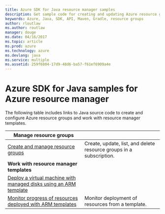 ```yaml
---
title: Azure SDK for Java resource manager samples
description: Get sample code for creating and updating Azure resource groups using the Java SDK for Azure
keywords: Azure, Java, SDK, API, Maven, Gradle, resource groups
author: rloutlaw
ms.author: routlaw
manager: douge
ms.date: 04/16/2017
ms.topic: article
ms.prod: azure
ms.technology: azure
ms.devlang: java
ms.service: multiple
ms.assetid: 259f6804-17d9-48d6-ba57-f61ef6909a4e
---
```



# Azure SDK for Java samples for Azure resource manager

The following table includes links to Java source code to create and configure Azure resource groups and work with resource manager templates.   

| **Manage resource groups** ||
|---|---|
| [Create and manage resource groups][8] | Create, update, list, and delete resource groups in a subscription.
| **Work with resource manager templates** ||
| [Deploy a virtual machine with managed disks using an ARM template][8] | | Deploy a new virtual machine with attached storage from a predefined template. |
| [Monitor progress of resources deployed with ARM templates][8] | Monitor deployment of resources from a template. | 

[8]: java-sdk-azure-configure-custom-domain.md